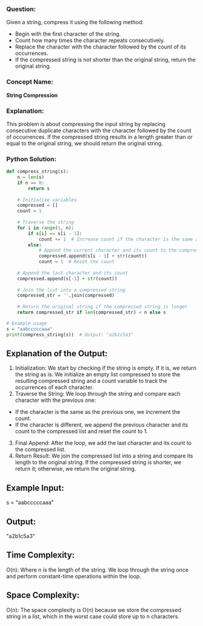 ### Question:
Given a string, compress it using the following method:
- Begin with the first character of the string.
- Count how many times the character repeats consecutively.
- Replace the character with the character followed by the count of its occurrences.
- If the compressed string is not shorter than the original string, return the original string.

### Concept Name:
**String Compression**

### Explanation:
This problem is about compressing the input string by replacing consecutive duplicate characters with the character followed by the count of occurrences. If the compressed string results in a length greater than or equal to the original string, we should return the original string.

### Python Solution:

```python
def compress_string(s):
    n = len(s)
    if n == 0:
        return s
    
    # Initialize variables
    compressed = []
    count = 1
    
    # Traverse the string
    for i in range(1, n):
        if s[i] == s[i - 1]:
            count += 1  # Increase count if the character is the same as the previous one
        else:
            # Append the current character and its count to the compressed string
            compressed.append(s[i - 1] + str(count))
            count = 1  # Reset the count
    
    # Append the last character and its count
    compressed.append(s[-1] + str(count))
    
    # Join the list into a compressed string
    compressed_str = ''.join(compressed)
    
    # Return the original string if the compressed string is longer
    return compressed_str if len(compressed_str) < n else s

# Example usage
s = "aabcccccaaa"
print(compress_string(s))  # Output: "a2b1c5a3"

```
## **Explanation of the Output:**
1. Initialization: We start by checking if the string is empty. If it is, we return the string as is. We initialize an empty list compressed to store the resulting compressed string and a count variable to track the occurrences of each character.
2. Traverse the String: We loop through the string and compare each character with the previous one:
- If the character is the same as the previous one, we increment the count.
- If the character is different, we append the previous character and its count to the compressed list and reset the count to 1.
3. Final Append: After the loop, we add the last character and its count to the compressed list.
4. Return Result: We join the compressed list into a string and compare its length to the original string. If the compressed string is shorter, we return it; otherwise, we return the original string.

## **Example Input:**
s = "aabcccccaaa"



## **Output:**
"a2b1c5a3"

## **Time Complexity:**
O(n): Where n is the length of the string. We loop through the string once and perform constant-time operations within the loop.

## **Space Complexity:**
O(n): The space complexity is O(n) because we store the compressed string in a list, which in the worst case could store up to n characters.


